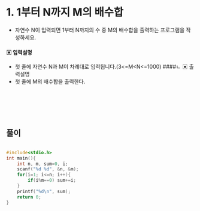 # 1. 1부터 N까지 M의 배수합
* 자연수 N이 입력되면 1부터 N까지의 수 중 M의 배수합을 출력하는 프로그램을 작성하세요.
#### ▣ 입력설명
* 첫 줄에 자연수 N과 M이 차례대로 입력됩니다.(3<=M<N<=1000)
####ㄴ ▣ 출력설명
* 첫 줄에 M의 배수합을 출력한다.
  
    
<br><br><br><br>


## 풀이

```c++
 
#include<stdio.h>
int main(){
	int n, m, sum=0, i;
	scanf("%d %d", &n, &m);
	for(i=1; i<=n; i++){
		if(i%m==0) sum+=i;
	}
	printf("%d\n", sum);
	return 0;
}
```
